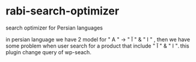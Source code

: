 # rabi-search-optimizer
search optimizer for Persian languages

in persian language we have 2 model for " A " -> " ا " & " آ " , then we have some problem when user search for a product that include " ا " & " آ ".
this plugin change query of wp-seach.
